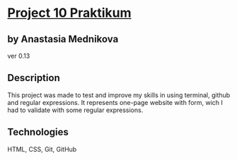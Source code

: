 # [Project 10 Praktikum](https://yourniceshot.github.io)
## by Anastasia Mednikova
ver 0.13
## Description
This project was made to test and improve my skills in using terminal, github and regular expressions. It represents one-page website with form, wich I had to validate with some regular expressions. 
## Technologies 
HTML, CSS, Git, GitHub
